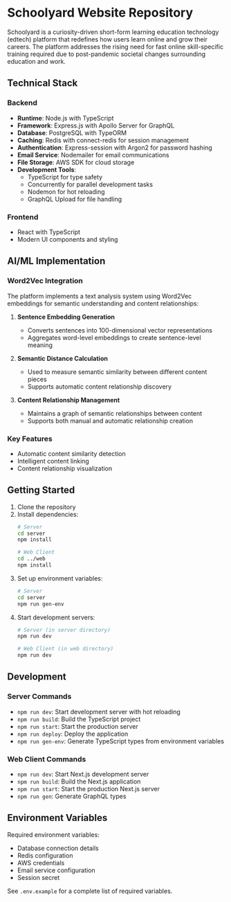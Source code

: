 # Schoolyard Website Repository

Schoolyard is a curiosity-driven short-form learning education technology (edtech) platform that redefines how users learn online and grow their careers. The platform addresses the rising need for fast online skill-specific training required due to post-pandemic societal changes surrounding education and work.

## Technical Stack

### Backend
- **Runtime**: Node.js with TypeScript
- **Framework**: Express.js with Apollo Server for GraphQL
- **Database**: PostgreSQL with TypeORM
- **Caching**: Redis with connect-redis for session management
- **Authentication**: Express-session with Argon2 for password hashing
- **Email Service**: Nodemailer for email communications
- **File Storage**: AWS SDK for cloud storage
- **Development Tools**:
  - TypeScript for type safety
  - Concurrently for parallel development tasks
  - Nodemon for hot reloading
  - GraphQL Upload for file handling

### Frontend
- React with TypeScript
- Modern UI components and styling

## AI/ML Implementation

### Word2Vec Integration
The platform implements a text analysis system using Word2Vec embeddings for semantic understanding and content relationships:

1. **Sentence Embedding Generation**
   - Converts sentences into 100-dimensional vector representations
   - Aggregates word-level embeddings to create sentence-level meaning   

2. **Semantic Distance Calculation**
   - Used to measure semantic similarity between different content pieces
   - Supports automatic content relationship discovery

3. **Content Relationship Management**
   - Maintains a graph of semantic relationships between content
   - Supports both manual and automatic relationship creation   

### Key Features
- Automatic content similarity detection
- Intelligent content linking
- Content relationship visualization

## Getting Started

1. Clone the repository
2. Install dependencies:
   ```bash
   # Server
   cd server
   npm install
   
   # Web Client
   cd ../web
   npm install
   ```
3. Set up environment variables:
   ```bash
   # Server
   cd server
   npm run gen-env
   ```
4. Start development servers:
   ```bash
   # Server (in server directory)
   npm run dev
   
   # Web Client (in web directory)
   npm run dev
   ```

## Development

### Server Commands
- `npm run dev`: Start development server with hot reloading
- `npm run build`: Build the TypeScript project
- `npm run start`: Start the production server
- `npm run deploy`: Deploy the application
- `npm run gen-env`: Generate TypeScript types from environment variables

### Web Client Commands
- `npm run dev`: Start Next.js development server
- `npm run build`: Build the Next.js application
- `npm run start`: Start the production Next.js server
- `npm run gen`: Generate GraphQL types

## Environment Variables

Required environment variables:
- Database connection details
- Redis configuration
- AWS credentials
- Email service configuration
- Session secret

See `.env.example` for a complete list of required variables.

